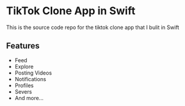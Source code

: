 # TikTok Clone App in Swift

This is the source code repo for the tiktok clone app that I bulit in Swift

## Features
- Feed
- Explore
- Posting Videos
- Notifications
- Profiles
- Severs
- And more...
